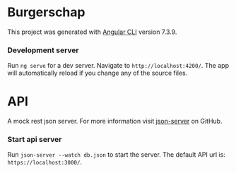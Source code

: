 # Burgerschap

This project was generated with [Angular CLI](https://github.com/angular/angular-cli) version 7.3.9.

### Development server

Run `ng serve` for a dev server. Navigate to `http://localhost:4200/`. The app will automatically reload if you change any of the source files.

# API
A mock rest json server. For more information visit [json-server](https://github.com/typicode/json-server) on GitHub.

### Start api server
Run `json-server --watch db.json` to start the server. The default API url is: `https://localhost:3000/`.
